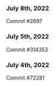 ### July 8th, 2022

Commit #2697

### July 5th, 2022

Commit #314353


### July 4th, 2022

Commit #72281
